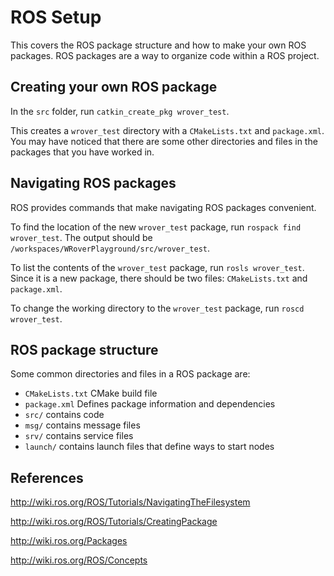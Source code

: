 # ROS Setup

This covers the ROS package structure and how to make your own ROS packages.
ROS packages are a way to organize code within a ROS project.

## Creating your own ROS package

In the `src` folder, run `catkin_create_pkg wrover_test`.

This creates a `wrover_test` directory with a `CMakeLists.txt` and `package.xml`.
You may have noticed that there are some other directories and files in the packages that you have worked in.

## Navigating ROS packages

ROS provides commands that make navigating ROS packages convenient.

To find the location of the new `wrover_test` package, run `rospack find wrover_test`.
The output should be `/workspaces/WRoverPlayground/src/wrover_test`.

To list the contents of the `wrover_test` package, run `rosls wrover_test`.
Since it is a new package, there should be two files: `CMakeLists.txt` and `package.xml`.

To change the working directory to the `wrover_test` package, run `roscd wrover_test`.

## ROS package structure

Some common directories and files in a ROS package are:

* `CMakeLists.txt` CMake build file
* `package.xml` Defines package information and dependencies
* `src/` contains code
* `msg/` contains message files
* `srv/` contains service files
* `launch/` contains launch files that define ways to start nodes

## References

http://wiki.ros.org/ROS/Tutorials/NavigatingTheFilesystem

http://wiki.ros.org/ROS/Tutorials/CreatingPackage

http://wiki.ros.org/Packages

http://wiki.ros.org/ROS/Concepts
